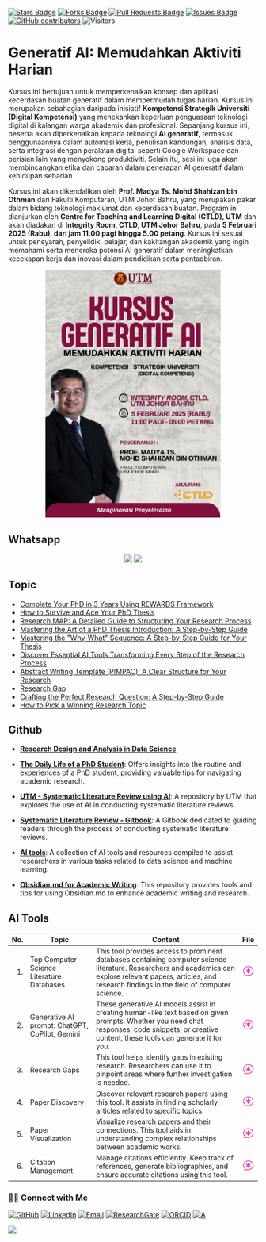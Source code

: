 <a href="https://github.com/drshahizan/short-course/stargazers"><img src="https://img.shields.io/github/stars/drshahizan/short-course" alt="Stars Badge"/></a>
<a href="https://github.com/drshahizan/short-course/network/members"><img src="https://img.shields.io/github/forks/drshahizan/short-course" alt="Forks Badge"/></a>
<a href="https://github.com/drshahizan/short-course/pulls"><img src="https://img.shields.io/github/issues-pr/drshahizan/short-course" alt="Pull Requests Badge"/></a>
<a href="https://github.com/drshahizan/short-course"><img src="https://img.shields.io/github/issues/drshahizan/short-course" alt="Issues Badge"/></a>
<a href="https://github.com/drshahizan/short-course/graphs/contributors"><img alt="GitHub contributors" src="https://img.shields.io/github/contributors/drshahizan/short-course?color=2b9348"></a>
![Visitors](https://api.visitorbadge.io/api/visitors?path=https%3A%2F%2Fgithub.com%2Fdrshahizan%2Fshort-course&labelColor=%23d9e3f0&countColor=%23697689&style=flat)


# Generatif AI: Memudahkan Aktiviti Harian

Kursus ini bertujuan untuk memperkenalkan konsep dan aplikasi kecerdasan buatan generatif dalam mempermudah tugas harian. Kursus ini merupakan sebahagian daripada inisiatif **Kompetensi Strategik Universiti (Digital Kompetensi)** yang menekankan keperluan penguasaan teknologi digital di kalangan warga akademik dan profesional. Sepanjang kursus ini, peserta akan diperkenalkan kepada teknologi **AI generatif**, termasuk penggunaannya dalam automasi kerja, penulisan kandungan, analisis data, serta integrasi dengan peralatan digital seperti Google Workspace dan perisian lain yang menyokong produktiviti. Selain itu, sesi ini juga akan membincangkan etika dan cabaran dalam penerapan AI generatif dalam kehidupan seharian.

Kursus ini akan dikendalikan oleh **Prof. Madya Ts. Mohd Shahizan bin Othman** dari Fakulti Komputeran, UTM Johor Bahru, yang merupakan pakar dalam bidang teknologi maklumat dan kecerdasan buatan. Program ini dianjurkan oleh **Centre for Teaching and Learning Digital (CTLD), UTM** dan akan diadakan di **Integrity Room, CTLD, UTM Johor Bahru**, pada **5 Februari 2025 (Rabu), dari jam 11.00 pagi hingga 5.00 petang**. Kursus ini sesuai untuk pensyarah, penyelidik, pelajar, dan kakitangan akademik yang ingin memahami serta meneroka potensi AI generatif dalam meningkatkan kecekapan kerja dan inovasi dalam pendidikan serta pentadbiran.

<p align="center">
 <img src="https://github.com/drshahizan/short-course/blob/main/image/25%20Gen%20AI.jpeg"  height="500">
</p>

## Whatsapp
<p align="center">
 <img src="/images/chatgpt.jpeg"  height="500">
 <img src="/images/copilot.jpeg"  height="500">
</p>

## Topic
- [Complete Your PhD in 3 Years Using REWARDS Framework](https://github.com/drshahizan/short-course/blob/main/25upsi/materials/ontime.md)
- [How to Survive and Ace Your PhD Thesis](https://github.com/drshahizan/short-course/blob/main/25upsi/materials/survive.md)
- [Research MAP: A Detailed Guide to Structuring Your Research Process](https://github.com/drshahizan/short-course/blob/main/25upsi/materials/rmap.md)
- [Mastering the Art of a PhD Thesis Introduction: A Step-by-Step Guide](https://github.com/drshahizan/short-course/blob/main/25upsi/materials/c1intro.md)
- [Mastering the "Why-What" Sequence: A Step-by-Step Guide for Your Thesis](https://github.com/drshahizan/short-course/blob/main/25upsi/materials/ww.md)
- [Discover Essential AI Tools Transforming Every Step of the Research Process](https://github.com/drshahizan/short-course/blob/main/25upsi/materials/ai_research.md)
- [Abstract Writing Template (PIMPAC): A Clear Structure for Your Research](https://github.com/drshahizan/short-course/blob/main/25upsi/materials/abstract.md)
- [Research Gap](https://github.com/drshahizan/short-course/blob/main/25upsi/materials/rgap.md)
- [Crafting the Perfect Research Question: A Step-by-Step Guide](https://github.com/drshahizan/short-course/blob/main/25upsi/materials/rq.md)
- [How to Pick a Winning Research Topic](https://github.com/drshahizan/short-course/blob/main/25upsi/materials/rt.md)

## Github
- **[Research Design and Analysis in Data Science](https://github.com/drshahizan/research-design)**
- **[The Daily Life of a PhD Student](https://github.com/drshahizan/phd)**: Offers insights into the routine and experiences of a PhD student, providing valuable tips for navigating academic research.

- **[UTM - Systematic Literature Review using AI](https://github.com/drshahizan/SLR-FC)**: A repository by UTM that explores the use of AI in conducting systematic literature reviews.

- **[Systematic Literature Review - Gitbook](https://drshahizan.gitbook.io/slr/)**: A Gitbook dedicated to guiding readers through the process of conducting systematic literature reviews.

- **[AI tools](https://drshahizan.gitbook.io/ai-tools/)**: A collection of AI tools and resources compiled to assist researchers in various tasks related to data science and machine learning.

- **[Obsidian.md for Academic Writing](https://github.com/drshahizan/obsidian)**: This repository provides tools and tips for using Obsidian.md to enhance academic writing and research.

## AI Tools

| No. | Topic                                             | Content | File | 
|----: |----------------------------------------------------|------|------|
| 1.   | Top Computer Science Literature Databases | This tool provides access to prominent databases containing computer science literature. Researchers and academics can explore relevant papers, articles, and research findings in the field of computer science. | <a href="https://github.com/drshahizan/ai-tools/blob/main/materials/d2-LR.md" ><img src="https://github.com/drshahizan/ai-tools/blob/main/images/brave-ai.png" width="24px" height="24px" ></a> |
| 2.   | Generative AI prompt: ChatGPT, CoPilot, Gemini | These generative AI models assist in creating human-like text based on given prompts. Whether you need chat responses, code snippets, or creative content, these tools can generate it for you. |<a href="https://github.com/drshahizan/ai-tools/blob/main/materials/d1-genai.md" ><img src="https://github.com/drshahizan/ai-tools/blob/main/images/brave-ai.png" width="24px" height="24px" ></a> |
| 3.   | Research Gaps | This tool helps identify gaps in existing research. Researchers can use it to pinpoint areas where further investigation is needed. | <a href="https://github.com/drshahizan/ai-tools/blob/main/materials/d1-gaps.md" ><img src="https://github.com/drshahizan/ai-tools/blob/main/images/brave-ai.png" width="24px" height="24px" ></a> |
| 4.   | Paper Discovery | Discover relevant research papers using this tool. It assists in finding scholarly articles related to specific topics.| <a href="https://github.com/drshahizan/ai-tools/blob/main/materials/d2-ELR.md" ><img src="https://github.com/drshahizan/ai-tools/blob/main/images/brave-ai.png" width="24px" height="24px" ></a> |
| 5.   | Paper Visualization | Visualize research papers and their connections. This tool aids in understanding complex relationships between academic works.| <a href="https://github.com/drshahizan/ai-tools/blob/main/materials/s1-visualization.md" ><img src="https://github.com/drshahizan/ai-tools/blob/main/images/brave-ai.png" width="24px" height="24px" ></a> |
| 6.   | Citation Management | Manage citations efficiently. Keep track of references, generate bibliographies, and ensure accurate citations using this tool. |<a href="https://github.com/drshahizan/ai-tools/blob/main/materials/s1-citation.md" ><img src="https://github.com/drshahizan/ai-tools/blob/main/images/brave-ai.png" width="24px" height="24px" ></a> |


### 🙌🏻 Connect with Me
<p align="left">
    <a href="https://github.com/drshahizan" target="_blank"><img alt="GitHub" src="https://img.shields.io/badge/-@drshahizan-181717?style=flat-square&logo=GitHub&logoColor=white"></a>
    <a href="https://www.linkedin.com/in/drshahizan" target="_blank"><img alt="LinkedIn" src="https://img.shields.io/badge/-drshahizan-blue?style=flat-square&logo=Linkedin&logoColor=white&link=https://www.linkedin.com/in/drshahizan/"></a>
    <a href="mailto:shahizan@utm.my" target="_blank"><img alt="Email" src="https://img.shields.io/badge/-shahizan@utm.my-c14438?style=flat-square&logo=Gmail&logoColor=white&link=mailto:shahizan@utm.my.com"></a>
    <a href="https://www.researchgate.net/profile/Mohd-Othman-28" target="_blank"><img alt="ResearchGate" src="https://img.shields.io/badge/-ResearchGate-00CCBB?style=flat-square&logo=ResearchGate&logoColor=white"></a>
    <a href="https://orcid.org/0000-0003-4261-1873" target="_blank"><img alt="ORCID" src="https://img.shields.io/badge/-ORCID-A6CE39?style=flat-square&logo=ORCID&logoColor=white"></a> 
 <a href="https://visitorbadge.io/status?path=https%3A%2F%2Fgithub.com%2Fdrshahizan" target="_blank"><img alt="A" src="https://api.visitorbadge.io/api/visitors?path=https%3A%2F%2Fgithub.com%2Fdrshahizan&labelColor=%23697689&countColor=%23555555&style=plastic"></a>
 
![](https://hit.yhype.me/github/profile?user_id=81284918)
</p>

